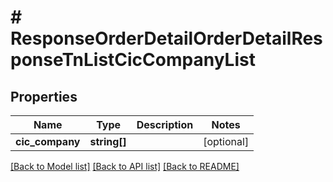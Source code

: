 # # ResponseOrderDetailOrderDetailResponseTnListCicCompanyList

## Properties

Name | Type | Description | Notes
------------ | ------------- | ------------- | -------------
**cic_company** | **string[]** |  | [optional]

[[Back to Model list]](../../README.md#models) [[Back to API list]](../../README.md#endpoints) [[Back to README]](../../README.md)
